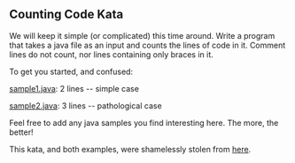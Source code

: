 Counting Code Kata
-------------------------

We will keep it simple (or complicated) this time around. Write a program that takes a java file as an input and counts the lines of code in it. Comment lines do not count, nor lines containing only braces in it.

To get you started, and confused:

[sample1.java](http://github.com/DTDojo/DTDojo/tree/master/src/kata10/sample1.java):
2 lines -- simple case  

[sample2.java](http://github.com/DTDojo/DTDojo/tree/master/src/kata10/sample2.java):
3 lines -- pathological case     

Feel free to add any java samples you find interesting here. The more, the better!

This kata, and both examples, were shamelessly stolen from [here](http://codekata.pragprog.com/2007/01/kata_thirteen_c.html). 
